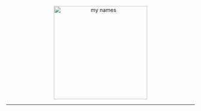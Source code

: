 <p align="center"> <img width="250" src="https://media.discordapp.net/attachments/1095650668787810307/1159622510720065557/image4.gif?ex=6531b19f&is=651f3c9f&hm=11ecf5a4ab5f5852629f898cd0a296648482172d8d714afbc4e8cfdb40a02ce5&" alt="my names">
  
---
